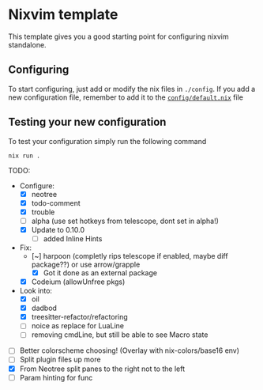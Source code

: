 # Nixvim template

This template gives you a good starting point for configuring nixvim standalone.

## Configuring

To start configuring, just add or modify the nix files in `./config`.
If you add a new configuration file, remember to add it to the
[`config/default.nix`](./config/default.nix) file

## Testing your new configuration

To test your configuration simply run the following command

```
nix run .
```

TODO:

- Configure:
    - [X] neotree
    - [X] todo-comment
    - [X] trouble
    - [ ] alpha (use set hotkeys from telescope, dont set in alpha!)
    - [X] Update to 0.10.0
        - [ ] added Inline Hints

- Fix:
    - [~] harpoon (completly rips telescope if enabled, maybe diff package??) or use arrow/grapple
        - [X] Got it done as an external package
    - [X] Codeium (allowUnfree pkgs)

- Look into:
    - [X] oil
    - [X] dadbod
    - [X] treesitter-refactor/refactoring
    - [ ] noice as replace for LuaLine
    - [ ] removing cmdLine, but still be able to see Macro state

- [ ] Better colorscheme choosing! (Overlay with nix-colors/base16 env)
- [ ] Split plugin files up more
- [X] From Neotree split panes to the right not to the left
- [ ] Param hinting for func
